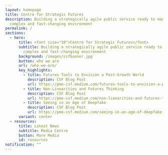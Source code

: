 ```yaml
---
layout: homepage
title: Centre for Strategic Futures
description: Building a strategically agile public service ready to manage a
  complex and fast-changing environment
permalink: /
sections:
  - hero:
      title: <font size="10">Centre for Strategic Futures</font>
      subtitle: Building a strategically agile public service ready to manage a
        complex and fast-changing environment
      background: /images/csfbanner.jpg
      button: who we are
      url: /who-we-are/
      key_highlights:
        - title: Futures Tools to Envision a Post-Growth World
          description: CSF Blog Post
          url: https://pmo-csf.medium.com/futures-tools-to-envision-a-post-growth-world-14bfc39d4a90
        - title: Non-Linearities and Futures Thinking
          description: CSF Blog Post
          url: https://pmo-csf.medium.com/non-linearities-and-futures-thinking-be44add07636
        - title: Seeing in an Age of Deepfake
          description: CSF Blog Post
          url: https://pmo-csf.medium.com/seeing-in-an-age-of-deepfake-reflections-from-one-century-ago-1bcd6179dd42
      variant: center
  - resources:
      title: Latest News
      subtitle: Media Centre
      button: More Media
      id: resources
notification: ""
---
```


